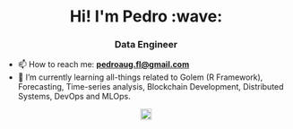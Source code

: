 <h1 align="center">Hi! I'm Pedro :wave:</h1>
<h3 align="center">Data Engineer</h3>
<!-- <p align="left"> <img src="https://komarev.com/ghpvc/?username=pedroafleite" alt="pedroafleite" /> </p> -->

- 📫 How to reach me: **pedroaug.fl@gmail.com**
- 🌱 I’m currently learning all-things related to Golem (R Framework), Forecasting, Time-series analysis, Blockchain Development, Distributed Systems, DevOps and MLOps.
<p align="center">
<a href="http://linkedin.com/in/pafleite" target="blank"><img align="center" src="https://camo.githubusercontent.com/c8a9c5b414cd812ad6a97a46c29af67239ddaeae08c41724ff7d945fb4c047e5/68747470733a2f2f6564656e742e6769746875622e696f2f537570657254696e7949636f6e732f696d616765732f7376672f6c696e6b6564696e2e737667" alt="pafleite" height="20" width="20" /></a>
</p>
